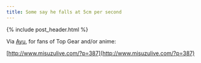 ```yaml
---
title: Some say he falls at 5cm per second
---
```


{% include post_header.html %}

Via [Ayu](http://www.misuzulive.com/), for fans of Top Gear and/or anime:

[http://www.misuzulive.com/?p=387](http://www.misuzulive.com/?p=387)

